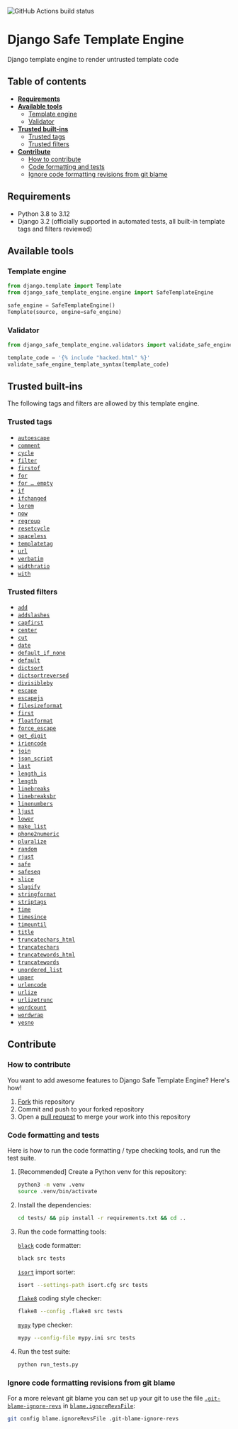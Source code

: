 ![GitHub Actions build status](https://github.com/ronanboiteau/django_safe_template_engine/actions/workflows/build.yml/badge.svg?branch=main)

# Django Safe Template Engine

Django template engine to render untrusted template code

## Table of contents

* __[Requirements](#requirements)__
* __[Available tools](#available-tools)__
  * [Template engine](#template-engine)
  * [Validator](#validator)
* __[Trusted built-ins](#trusted-built-ins)__
  * [Trusted tags](#trusted-tags)
  * [Trusted filters](#trusted-filters)
* __[Contribute](#contribute)__
  * [How to contribute](#how-to-contribute)
  * [Code formatting and tests](#code-formatting-and-tests)
  * [Ignore code formatting revisions from git blame](#ignore-code-formatting-revisions-from-git-blame)

## Requirements

- Python 3.8 to 3.12
- Django 3.2 (officially supported in automated tests, all built-in template tags and filters reviewed)

## Available tools

### Template engine

```py
from django.template import Template
from django_safe_template_engine.engine import SafeTemplateEngine

safe_engine = SafeTemplateEngine()
Template(source, engine=safe_engine)
```

### Validator

```py
from django_safe_template_engine.validators import validate_safe_engine_template_syntax

template_code = '{% include "hacked.html" %}'
validate_safe_engine_template_syntax(template_code)
```

## Trusted built-ins

The following tags and filters are allowed by this template engine.

### Trusted tags

- [`autoescape`](https://docs.djangoproject.com/en/3.2/ref/templates/builtins/#autoescape)
- [`comment`](https://docs.djangoproject.com/en/3.2/ref/templates/builtins/#comment)
- [`cycle`](https://docs.djangoproject.com/en/3.2/ref/templates/builtins/#cycle)
- [`filter`](https://docs.djangoproject.com/en/3.2/ref/templates/builtins/#filter)
- [`firstof`](https://docs.djangoproject.com/en/3.2/ref/templates/builtins/#firstof)
- [`for`](https://docs.djangoproject.com/en/3.2/ref/templates/builtins/#for)
- [`for … empty`](https://docs.djangoproject.com/en/3.2/ref/templates/builtins/#for-empty)
- [`if`](https://docs.djangoproject.com/en/3.2/ref/templates/builtins/#if)
- [`ifchanged`](https://docs.djangoproject.com/en/3.2/ref/templates/builtins/#ifchanged)
- [`lorem`](https://docs.djangoproject.com/en/3.2/ref/templates/builtins/#lorem)
- [`now`](https://docs.djangoproject.com/en/3.2/ref/templates/builtins/#now)
- [`regroup`](https://docs.djangoproject.com/en/3.2/ref/templates/builtins/#regroup)
- [`resetcycle`](https://docs.djangoproject.com/en/3.2/ref/templates/builtins/#resetcycle)
- [`spaceless`](https://docs.djangoproject.com/en/3.2/ref/templates/builtins/#spaceless)
- [`templatetag`](https://docs.djangoproject.com/en/3.2/ref/templates/builtins/#templatetag)
- [`url`](https://docs.djangoproject.com/en/3.2/ref/templates/builtins/#url)
- [`verbatim`](https://docs.djangoproject.com/en/3.2/ref/templates/builtins/#verbatim)
- [`widthratio`](https://docs.djangoproject.com/en/3.2/ref/templates/builtins/#widthratio)
- [`with`](https://docs.djangoproject.com/en/3.2/ref/templates/builtins/#with)

### Trusted filters

<!-- TODO: Check for dead links -->
- [`add`](https://docs.djangoproject.com/en/3.2/ref/templates/builtins/#add)
- [`addslashes`](https://docs.djangoproject.com/en/3.2/ref/templates/builtins/#addslashes)
- [`capfirst`](https://docs.djangoproject.com/en/3.2/ref/templates/builtins/#capfirst)
- [`center`](https://docs.djangoproject.com/en/3.2/ref/templates/builtins/#center)
- [`cut`](https://docs.djangoproject.com/en/3.2/ref/templates/builtins/#cut)
- [`date`](https://docs.djangoproject.com/en/3.2/ref/templates/builtins/#date)
- [`default_if_none`](https://docs.djangoproject.com/en/3.2/ref/templates/builtins/#default_if_none)
- [`default`](https://docs.djangoproject.com/en/3.2/ref/templates/builtins/#default)
- [`dictsort`](https://docs.djangoproject.com/en/3.2/ref/templates/builtins/#dictsort)
- [`dictsortreversed`](https://docs.djangoproject.com/en/3.2/ref/templates/builtins/#dictsortreversed)
- [`divisibleby`](https://docs.djangoproject.com/en/3.2/ref/templates/builtins/#divisibleby)
- [`escape`](https://docs.djangoproject.com/en/3.2/ref/templates/builtins/#escape)
- [`escapejs`](https://docs.djangoproject.com/en/3.2/ref/templates/builtins/#escapejs)
- [`filesizeformat`](https://docs.djangoproject.com/en/3.2/ref/templates/builtins/#filesizeformat)
- [`first`](https://docs.djangoproject.com/en/3.2/ref/templates/builtins/#first)
- [`floatformat`](https://docs.djangoproject.com/en/3.2/ref/templates/builtins/#floatformat)
- [`force_escape`](https://docs.djangoproject.com/en/3.2/ref/templates/builtins/#force_escape)
- [`get_digit`](https://docs.djangoproject.com/en/3.2/ref/templates/builtins/#get_digit)
- [`iriencode`](https://docs.djangoproject.com/en/3.2/ref/templates/builtins/#iriencode)
- [`join`](https://docs.djangoproject.com/en/3.2/ref/templates/builtins/#join)
- [`json_script`](https://docs.djangoproject.com/en/3.2/ref/templates/builtins/#json_script)
- [`last`](https://docs.djangoproject.com/en/3.2/ref/templates/builtins/#last)
- [`length_is`](https://docs.djangoproject.com/en/3.2/ref/templates/builtins/#length_is)
- [`length`](https://docs.djangoproject.com/en/3.2/ref/templates/builtins/#length)
- [`linebreaks`](https://docs.djangoproject.com/en/3.2/ref/templates/builtins/#linebreaks)
- [`linebreaksbr`](https://docs.djangoproject.com/en/3.2/ref/templates/builtins/#linebreaksbr)
- [`linenumbers`](https://docs.djangoproject.com/en/3.2/ref/templates/builtins/#linenumbers)
- [`ljust`](https://docs.djangoproject.com/en/3.2/ref/templates/builtins/#ljust)
- [`lower`](https://docs.djangoproject.com/en/3.2/ref/templates/builtins/#lower)
- [`make_list`](https://docs.djangoproject.com/en/3.2/ref/templates/builtins/#make_list)
- [`phone2numeric`](https://docs.djangoproject.com/en/3.2/ref/templates/builtins/#phone2numeric)
- [`pluralize`](https://docs.djangoproject.com/en/3.2/ref/templates/builtins/#pluralize)
- [`random`](https://docs.djangoproject.com/en/3.2/ref/templates/builtins/#random)
- [`rjust`](https://docs.djangoproject.com/en/3.2/ref/templates/builtins/#rjust)
- [`safe`](https://docs.djangoproject.com/en/3.2/ref/templates/builtins/#safe)
- [`safeseq`](https://docs.djangoproject.com/en/3.2/ref/templates/builtins/#safeseq)
- [`slice`](https://docs.djangoproject.com/en/3.2/ref/templates/builtins/#slice)
- [`slugify`](https://docs.djangoproject.com/en/3.2/ref/templates/builtins/#slugify)
- [`stringformat`](https://docs.djangoproject.com/en/3.2/ref/templates/builtins/#stringformat)
- [`striptags`](https://docs.djangoproject.com/en/3.2/ref/templates/builtins/#striptags)
- [`time`](https://docs.djangoproject.com/en/3.2/ref/templates/builtins/#time)
- [`timesince`](https://docs.djangoproject.com/en/3.2/ref/templates/builtins/#timesince)
- [`timeuntil`](https://docs.djangoproject.com/en/3.2/ref/templates/builtins/#timeuntil)
- [`title`](https://docs.djangoproject.com/en/3.2/ref/templates/builtins/#title)
- [`truncatechars_html`](https://docs.djangoproject.com/en/3.2/ref/templates/builtins/#truncatechars_html)
- [`truncatechars`](https://docs.djangoproject.com/en/3.2/ref/templates/builtins/#truncatechars)
- [`truncatewords_html`](https://docs.djangoproject.com/en/3.2/ref/templates/builtins/#truncatewords_html)
- [`truncatewords`](https://docs.djangoproject.com/en/3.2/ref/templates/builtins/#truncatewords)
- [`unordered_list`](https://docs.djangoproject.com/en/3.2/ref/templates/builtins/#unordered_list)
- [`upper`](https://docs.djangopr§oject.com/en/3.2/ref/templates/builtins/#upper)
- [`urlencode`](https://docs.djangoproject.com/en/3.2/ref/templates/builtins/#urlencode)
- [`urlize`](https://docs.djangoproject.com/en/3.2/ref/templates/builtins/#urlize)
- [`urlizetrunc`](https://docs.djangoproject.com/en/3.2/ref/templates/builtins/#urlizetrunc)
- [`wordcount`](https://docs.djangoproject.com/en/3.2/ref/templates/builtins/#wordcount)
- [`wordwrap`](https://docs.djangoproject.com/en/3.2/ref/templates/builtins/#wordwrap)
- [`yesno`](https://docs.djangoproject.com/en/3.2/ref/templates/builtins/#yesno)

## Contribute

### How to contribute

You want to add awesome features to Django Safe Template Engine? Here's how!

1. [Fork](https://github.com/ronanboiteau/django_safe_template_engine/fork) this repository
2. Commit and push to your forked repository
3. Open a [pull request](https://github.com/ronanboiteau/django_safe_template_engine/pulls) to merge your work into this repository

### Code formatting and tests

Here is how to run the code formatting / type checking tools, and run the test suite.

1. [Recommended] Create a Python venv for this repository:

    ```sh
    python3 -m venv .venv
    source .venv/bin/activate
    ```

2. Install the dependencies:

    ```sh
    cd tests/ && pip install -r requirements.txt && cd ..
    ```

3. Run the code formatting tools:

    [`black`](https://pypi.org/project/black/) code formatter:

    ```sh
    black src tests
    ```

    [`isort`](https://pypi.org/project/isort/) import sorter:

    ```sh
    isort --settings-path isort.cfg src tests
    ```

    [`flake8`](https://pypi.org/project/flake8/) coding style checker:

    ```sh
    flake8 --config .flake8 src tests
    ```

    [`mypy`](https://pypi.org/project/mypy/) type checker:

    ```sh
    mypy --config-file mypy.ini src tests
    ```

4. Run the test suite:

    ```sh
    python run_tests.py
    ```

### Ignore code formatting revisions from git blame

For a more relevant git blame you can set up your git to use the file [`.git-blame-ignore-revs`](.git-blame-ignore-revs) in [`blame.ignoreRevsFile`](https://www.git-scm.com/docs/git-blame#Documentation/git-blame.txt---ignore-revs-fileltfilegt):

```sh
git config blame.ignoreRevsFile .git-blame-ignore-revs
```
